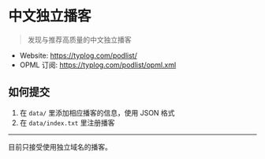 # 中文独立播客

> 发现与推荐高质量的中文独立播客

- Website: <https://typlog.com/podlist/>
- OPML 订阅: <https://typlog.com/podlist/opml.xml>

## 如何提交

1. 在 `data/` 里添加相应播客的信息，使用 JSON 格式
2. 在 `data/index.txt` 里注册播客

---

目前只接受使用独立域名的播客。
